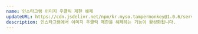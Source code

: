 ```yaml
---
name: 인스타그램 이미지 우클릭 제한 해제
updateURL: https://cdn.jsdelivr.net/npm/kr.myso.tampermonkey@1.0.6/service/com.instagram-bypass.rightclick.user.js
description: 인스타그램에서 이미지 우클릭 제한을 해제하는 기능이 활성화됩니다.
---
```

